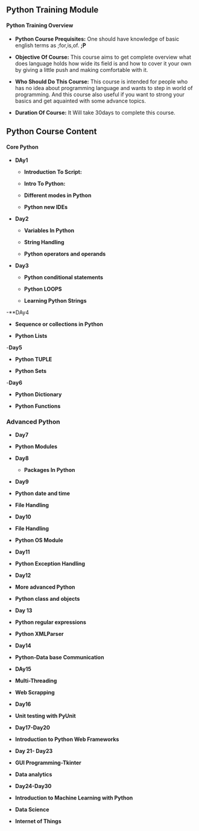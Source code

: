 ## Python Training Module

#### Python Training Overview
 - **Python Course Prequisites:**
 One should have knowledge of basic english terms as ;for,is,of.  __;P__

 - **Objective Of Course:** This course aims to get complete overview what does language holds how wide its field is and how to cover it your own by giving a little push and making comfortable with it.

 - **Who Should Do This Course:**
 This course is intended for people who has no idea about programming language and wants to step in world of programming. And this course also useful if you want to strong your basics and get aquainted with some advance topics.

 - **Duration Of Course:** It Will take 30days to complete this course.

## Python Course Content

#### Core Python
- **DAy1**
  - __Introduction To Script:__

  - __Intro To Python:__  

  - __Different modes in Python__

  - __Python new IDEs__

- **Day2**
  - **Variables In Python**

  - **String Handling**

  - **Python operators and operands**

- **Day3**
  - **Python conditional statements**

  - **Python LOOPS**

  - **Learning Python Strings**

-**DAy4
 - **Sequence or collections in Python**

 - **Python Lists**

 -**Day5**
  - **Python TUPLE**

  - **Python Sets**

-**Day6**
  - **Python Dictionary**

  - **Python Functions**


  ### Advanced Python

  - **Day7**
   - **Python Modules**

  - **Day8**

    - **Packages In Python** </br>


  - **Day9**

   - **Python date and time**

   - **File Handling**

  - **Day10**

   - **File Handling**

   - **Python OS Module**

  - **Day11**

   - **Python Exception Handling**

  - **Day12**

   - **More advanced Python**

   - **Python class and objects**

  - **Day 13**

   - **Python regular expressions**

   - **Python XMLParser**

  - **Day14**

   - **Python-Data base Communication**

  - **DAy15**

   - **Multi-Threading**
   - **Web Scrapping**

  - **Day16**

   - **Unit testing with PyUnit**

  - **Day17-Day20**

   - **Introduction to Python Web Frameworks**


  - **Day 21- Day23**

   - **GUI Programming-Tkinter**

   - **Data analytics**


  - **Day24-Day30**

   - **Introduction to Machine
    Learning with Python**
   - **Data Science**
   - **Internet of Things**
